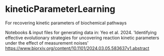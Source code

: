 # kineticParameterLearning
For recovering kinetic parameters of biochemical pathways

Notebooks & input files for generating data in: 
Yeo et al. 2024. 'Identifying effective evolutionary strategies for uncovering reaction kinetic parameters under the effect of measurement noises'
https://www.biorxiv.org/content/10.1101/2024.03.05.583637v1.abstract
